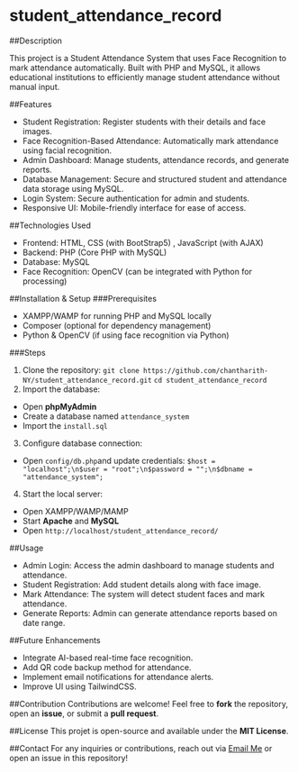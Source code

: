 # student_attendance_record

##Description

This project is a Student Attendance System that uses Face Recognition to mark attendance automatically. Built with PHP and MySQL, it allows educational institutions to efficiently manage student attendance without manual input.

##Features
- Student Registration: Register students with their details and face images.
- Face Recognition-Based Attendance: Automatically mark attendance using facial recognition.
- Admin Dashboard: Manage students, attendance records, and generate reports.
- Database Management: Secure and structured student and attendance data storage using MySQL.
- Login System: Secure authentication for admin and students.
- Responsive UI: Mobile-friendly interface for ease of access.

##Technologies Used
- Frontend: HTML, CSS (with BootStrap5) , JavaScript (with AJAX)
- Backend: PHP (Core PHP with MySQL)
- Database: MySQL
- Face Recognition: OpenCV (can be integrated with Python for processing)

##Installation & Setup
###Prerequisites
- XAMPP/WAMP for running PHP and MySQL locally
- Composer (optional for dependency management)
- Python & OpenCV (if using face recognition via Python)

###Steps
1. Clone the repository:
`git clone https://github.com/chantharith-NY/student_attendance_record.git`
`cd student_attendance_record`
2. Import the database:
- Open **phpMyAdmin**
- Create a database named `attendance_system`
- Import the `install.sql`
3. Configure database connection:
- Open `config/db.php`and update credentials:
`$host = "localhost";\n$user = "root";\n$password = "";\n$dbname = "attendance_system";`
4. Start the local server:
- Open XAMPP/WAMP/MAMP
- Start **Apache** and **MySQL**
- Open `http://localhost/student_attendance_record/`


##Usage
- Admin Login: Access the admin dashboard to manage students and attendance.
- Student Registration: Add student details along with face image.
- Mark Attendance: The system will detect student faces and mark attendance.
- Generate Reports: Admin can generate attendance reports based on date range.

##Future Enhancements
- Integrate AI-based real-time face recognition.
- Add QR code backup method for attendance.
- Implement email notifications for attendance alerts.
- Improve UI using TailwindCSS.

##Contribution
Contributions are welcome! Feel free to **fork** the repository, open an **issue**, or submit a **pull request**.

##License
This projet is open-source and available under the **MIT License**.

##Contact
For any inquiries or contributions, reach out via [Email Me](mailto:chantharith77@gmail.com) or open an issue in this repository!
